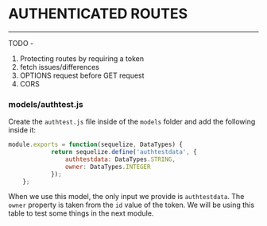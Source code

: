 # AUTHENTICATED ROUTES
---
TODO -
1. Protecting routes by requiring a token 
2. fetch issues/differences
3. OPTIONS request before GET request
4. CORS

### models/authtest.js
Create the `authtest.js` file inside of the `models` folder and add the following inside it:
```js
module.exports = function(sequelize, DataTypes) {
            return sequelize.define('authtestdata', {
                authtestdata: DataTypes.STRING,
                owner: DataTypes.INTEGER
            });
    };
```

When we use this model, the only input we provide is `authtestdata`. The `owner` property is taken from the `id` value of the token. We will be using this table to test some things in the next module.